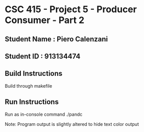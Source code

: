 # CSC 415 - Project 5 - Producer Consumer - Part 2

## Student Name : Piero Calenzani

## Student ID : 913134474

## Build Instructions
Build through makefile

## Run Instructions
Run as in-console command ./pandc

Note: Program output is slightly altered to hide text color output
